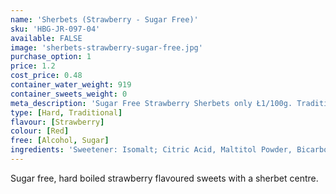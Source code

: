 ```yaml
---
name: 'Sherbets (Strawberry - Sugar Free)'
sku: 'HBG-JR-097-04'
available: FALSE
image: 'sherbets-strawberry-sugar-free.jpg'
purchase_option: 1
price: 1.2
cost_price: 0.48
container_water_weight: 919
container_sweets_weight: 0
meta_description: 'Sugar Free Strawberry Sherbets only Ł1/100g. Traditional sweets and more only Humbugs Confectionery Store. Specialists in satisfying your sweet tooth!'
type: [Hard, Traditional]
flavour: [Strawberry]
colour: [Red]
free: [Alcohol, Sugar]
ingredients: 'Sweetener: Isomalt; Citric Acid, Maltitol Powder, Bicarbonate of Soda, Lemon Oil, Natural Colour: E100'
---
```

Sugar free, hard boiled strawberry flavoured sweets with a sherbet centre.